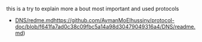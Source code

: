this is a try to explain more a bout most important and used protocols

- [DNS/redme.md](https://github.com/AymanMoElhussiny/protocol-doc/blob/f641fa7ad0c38c09fbc5a14a98d30479049316a4/DNS/readme.md)https://github.com/AymanMoElhussiny/protocol-doc/blob/f641fa7ad0c38c09fbc5a14a98d30479049316a4/DNS/readme.md)
